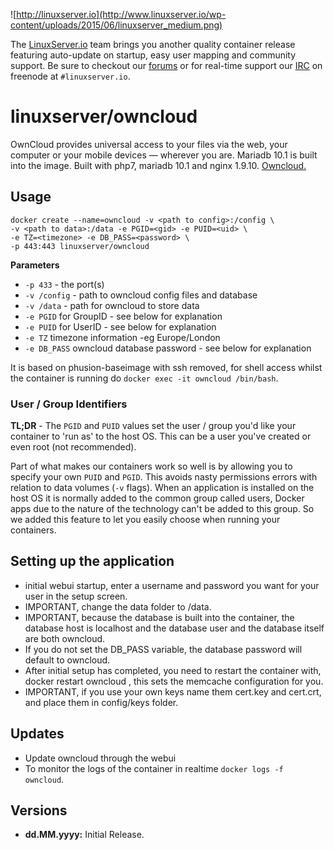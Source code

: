 ![http://linuxserver.io](http://www.linuxserver.io/wp-content/uploads/2015/06/linuxserver_medium.png)

The [LinuxServer.io](https://www.linuxserver.io/) team brings you another quality container release featuring auto-update on startup, easy user mapping and community support. Be sure to checkout our [forums](https://forum.linuxserver.io/index.php) or for real-time support our [IRC](https://www.linuxserver.io/index.php/irc/) on freenode at `#linuxserver.io`.

# linuxserver/owncloud
OwnCloud provides universal access to your files via the web, your computer or your mobile devices — wherever you are. Mariadb 10.1 is built into the image. Built with php7, mariadb 10.1 and nginx 1.9.10. [Owncloud.](https://owncloud.org/)


## Usage

```
docker create --name=owncloud -v <path to config>:/config \
-v <path to data>:/data -e PGID=<gid> -e PUID=<uid> \
-e TZ=<timezone> -e DB_PASS=<password> \
-p 443:443 linuxserver/owncloud
```

**Parameters**

* `-p 433` - the port(s)
* `-v /config` - path to owncloud config files and database
* `-v /data` - path for owncloud to store data
* `-e PGID` for GroupID - see below for explanation
* `-e PUID` for UserID - see below for explanation
* `-e TZ` timezone information -eg Europe/London
* `-e DB_PASS` owncloud database password - see below for explanation

It is based on phusion-baseimage with ssh removed, for shell access whilst the container is running do `docker exec -it owncloud /bin/bash`.

### User / Group Identifiers

**TL;DR** - The `PGID` and `PUID` values set the user / group you'd like your container to 'run as' to the host OS. This can be a user you've created or even root (not recommended).

Part of what makes our containers work so well is by allowing you to specify your own `PUID` and `PGID`. This avoids nasty permissions errors with relation to data volumes (`-v` flags). When an application is installed on the host OS it is normally added to the common group called users, Docker apps due to the nature of the technology can't be added to this group. So we added this feature to let you easily choose when running your containers.

## Setting up the application
* initial webui startup, enter a username and password you want for your user in the setup screen.
* IMPORTANT, change the data folder to /data.
* IMPORTANT, because the database is built into the container, the database host is localhost and the database user and the database itself are both owncloud.
*  If you do not set the DB_PASS variable, the database password will default to owncloud.
* After initial setup has completed, you need to restart the container with, docker restart owncloud , this sets the memcache configuration for you.
* IMPORTANT, if you use your own keys name them cert.key and cert.crt, and place them in config/keys folder.

## Updates

* Update owncloud through the webui
* To monitor the logs of the container in realtime `docker logs -f owncloud`.



## Versions

+ **dd.MM.yyyy:** Initial Release.

